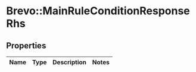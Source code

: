 # Brevo::MainRuleConditionResponseRhs

## Properties
Name | Type | Description | Notes
------------ | ------------- | ------------- | -------------


